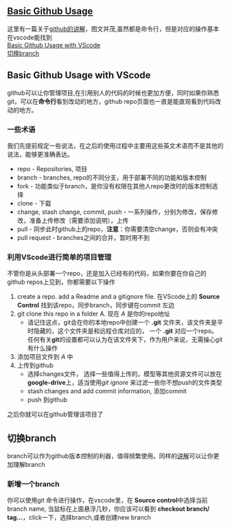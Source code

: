

## [Basic Github Usage](#basic-github-usage) 
这里有一篇关于[github的讲解](https://backlog.com/git-tutorial/cn/intro/intro1_1.html)，图文并茂,虽然都是命令行，但是对应的操作基本在vscode能找到  
[Basic Github Usage with VScode](#-Basic-Github-Usage-with-VScode)  
[切换branch](#-切换branch)
## Basic Github Usage with VScode

github可以让你管理项目,在引用别人的代码的时候也更加方便，同时如果你熟悉git，可以在**命令行**看到改动的地方，github repo页面也一直是能直观看到代码改动的地方。

### 一些术语
我们先提前规定一些说法，在之后的使用过程中主要用这些英文术语而不是其他的说法，能够更准确表达。
* repo - Repositories, 项目
* branch - branches, repo的不同分支，用于部署不同的功能和版本控制
* fork - 功能类似于branch，是你没有权限在其他人repo更改时的版本控制选择
* clone - 下载
* change, stash change, commit, push - 一系列操作，分别为修改，保存修改，准备上传修改（需要添加说明），上传
* pull - 同步此时github上的repo，**注意**：你需要清空change，否则会有冲突
* pull request - branches之间的合并，暂时用不到

### 利用VScode进行简单的项目管理
不管你是从头部署一个repo，还是加入已经有的代码，如果你要在你自己的github repos上见到，你都需要以下操作
1. create a repo. add a Readme and a gitignore file. 在VScode上的 **Source Control** 找到该repo，同步branch，同步键在commit 左边
2. git clone this repo in a folder A. 现在 *A* 是你的repo地址
    - 请记住这点，git会在你的本地repo中创建一个 **.git** 文件夹，该文件夹是平时隐藏的，这个文件夹是和远程仓库对应的， 一个 **.git** 对应一个repo。任何有关**git**的设置都可以认为在该文件夹下，作为用户来说，无需操心git有什么操作
3. 添加项目文件到 *A* 中
4. 上传到github
    - 选择changes文件， 选择一些值得上传的，模型等其他资源文件可以放在**google-drive**上，适当使用*git ignore* 来过滤一些你不想push的文件类型
    - stash changes and add commit information, 添加commit
    - push 到github

之后你就可以在github管理该项目了

## 切换branch  

branch可以作为github版本控制的利器，值得频繁使用。同样的[讲解](https://backlog.com/git-tutorial/cn/stepup/stepup1_1.html)可以让你更加理解branch
### 新增一个branch
你可以使用git 命令进行操作，在vscode里，在 **Source control**中选择当前branch name, 当鼠标在上面悬浮几秒，你应该可以看到 **checkout branch/ tag...**，click一下，选择branch,或者创建new branch
